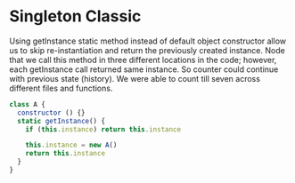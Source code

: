# Singleton Classic

Using getInstance static method instead of default object constructor allow us to skip re-instantiation and return the previously created instance. Node that we call this method in three different locations in the code; however, each getInstance call returned same instance. So counter could continue with previous state (history). We were able to count till seven across different files and functions.

```js
class A {
  constructor () {}
  static getInstance() {
    if (this.instance) return this.instance

    this.instance = new A()
    return this.instance
  }
}
```
